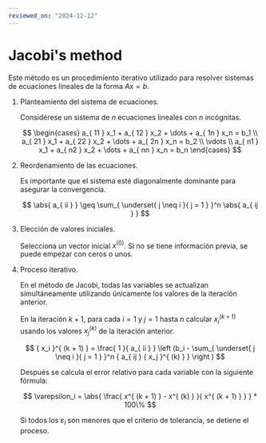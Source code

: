 ```yaml
---
reviewed_on: "2024-12-12"
---
```


# Jacobi's method

Este método es un procedimiento iterativo utilizado para resolver sistemas de ecuaciones lineales de la forma $A x = b$.

1. Planteamiento del sistema de ecuaciones.

	Considérese un sistema de $n$ ecuaciones lineales con $n$ incógnitas.

	$$
	\begin{cases}
		a_{ 11 } x_1 + a_{ 12 } x_2 + \dots + a_{ 1n } x_n = b_1 \\
		a_{ 21 } x_1 + a_{ 22 } x_2 + \dots + a_{ 2n } x_n = b_2 \\
		\vdots \\
		a_{ n1 } x_1 + a_{ n2 } x_2 + \dots + a_{ nn } x_n = b_n
	\end{cases}
	$$

2. Reordenamiento de las ecuaciones.

	Es importante que el sistema esté diagonalmente dominante para asegurar la convergencia.

	$$
	\abs{ a_{ ii } } \geq \sum_{ \underset{ j \neq i }{ j = 1 } }^n \abs{ a_{ ij } }
	$$

3. Elección de valores iniciales.

	Selecciona un vector inicial $x^{ (0) }$. Si no se tiene información previa, se puede empezar con ceros o unos.

4. Proceso iterativo.

	En el método de Jacobi, todas las variables se actualizan simultáneamente utilizando únicamente los valores de la iteración anterior.

	En la iteración $k + 1$, para cada $i = 1$ y $j = 1$ hasta $n$ calcular ${ x_i }^{ (k + 1) }$ usando los valores ${ x_j }^{ (k) }$ de la iteración anterior.

	$$
	{ x_i }^{ (k + 1) } = \frac{ 1 }{ a_{ ii } } \left (b_i - \sum_{ \underset{ j \neq i }{ j = 1 } }^n { a_{ ij } { x_j }^{ (k) } } \right )
	$$

	Después se calcula el error relativo para cada variable con la siguiente fórmula:

	$$
	\varepsilon_i = \abs{ \frac{ x^{ (k + 1) } - x^{ (k) } }{ x^{ (k + 1) } } } * 100\%
	$$

	Si todos los $\varepsilon_i$ son menores que el criterio de tolerancia, se detiene el proceso.
